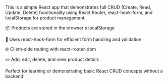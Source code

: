 This is a simple React app that demonstrates full CRUD (Create, Read, Update, Delete) functionality using React Router, react-hook-form, and localStorage for product management.

📦 Products are stored in the browser's localStorage

🔄 Uses react-hook-form for efficient form handling and validation

🌐 Client-side routing with react-router-dom

✏️ Add, edit, delete, and view product details

Perfect for learning or demonstrating basic React CRUD concepts without a backend!
